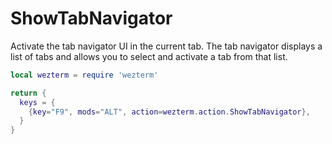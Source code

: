 # ShowTabNavigator

Activate the tab navigator UI in the current tab.  The tab
navigator displays a list of tabs and allows you to select
and activate a tab from that list.

```lua
local wezterm = require 'wezterm'

return {
  keys = {
    {key="F9", mods="ALT", action=wezterm.action.ShowTabNavigator},
  }
}
```


